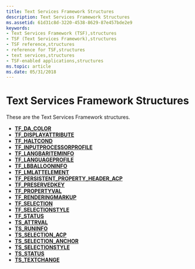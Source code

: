 ```yaml
---
title: Text Services Framework Structures
description: Text Services Framework Structures
ms.assetid: 61d31c8d-3220-4538-8629-87e457bde2e9
keywords:
- Text Services Framework (TSF),structures
- TSF (Text Services Framework),structures
- TSF reference,structures
- reference for TSF,structures
- text services,structures
- TSF-enabled applications,structures
ms.topic: article
ms.date: 05/31/2018
---
```


# Text Services Framework Structures

These are the Text Services Framework structures.

-   [**TF\_DA\_COLOR**](/windows/desktop/api/Msctf/ns-msctf-tf_da_color)
-   [**TF\_DISPLAYATTRIBUTE**](/windows/desktop/api/Msctf/ns-msctf-tf_displayattribute)
-   [**TF\_HALTCOND**](/windows/desktop/api/Msctf/ns-msctf-tf_haltcond)
-   [**TF\_INPUTPROCESSORPROFILE**](/windows/desktop/api/Msctf/ns-msctf-tf_inputprocessorprofile)
-   [**TF\_LANGBARITEMINFO**](/windows/desktop/api/Ctfutb/ns-ctfutb-tf_langbariteminfo)
-   [**TF\_LANGUAGEPROFILE**](/windows/desktop/api/Msctf/ns-msctf-tf_languageprofile)
-   [**TF\_LBBALLOONINFO**](/windows/desktop/api/Ctfutb/ns-ctfutb-tf_lbballooninfo)
-   [**TF\_LMLATTELEMENT**](/windows/desktop/api/Ctffunc/ns-ctffunc-tf_lmlattelement)
-   [**TF\_PERSISTENT\_PROPERTY\_HEADER\_ACP**](/windows/desktop/api/Msctf/ns-msctf-tf_persistent_property_header_acp)
-   [**TF\_PRESERVEDKEY**](/windows/desktop/api/Msctf/ns-msctf-tf_preservedkey)
-   [**TF\_PROPERTYVAL**](/windows/desktop/api/Msctf/ns-msctf-tf_propertyval)
-   [**TF\_RENDERINGMARKUP**](https://docs.microsoft.com/windows/desktop/TSF/tf-renderingmarkup)
-   [**TF\_SELECTION**](/windows/desktop/api/Msctf/ns-msctf-tf_selection)
-   [**TF\_SELECTIONSTYLE**](/windows/desktop/api/Msctf/ns-msctf-tf_selectionstyle)
-   [**TF\_STATUS**](https://msdn.microsoft.com/en-us/library/ms629192(v=VS.85).aspx)
-   [**TS\_ATTRVAL**](/windows/desktop/api/Textstor/ns-textstor-ts_attrval)
-   [**TS\_RUNINFO**](/windows/desktop/api/Textstor/ns-textstor-ts_runinfo)
-   [**TS\_SELECTION\_ACP**](/windows/desktop/api/Textstor/ns-textstor-ts_selection_acp)
-   [**TS\_SELECTION\_ANCHOR**](/windows/desktop/api/Textstor/ns-textstor-ts_selection_anchor)
-   [**TS\_SELECTIONSTYLE**](/windows/desktop/api/Textstor/ns-textstor-ts_selectionstyle)
-   [**TS\_STATUS**](/windows/desktop/api/Textstor/ns-textstor-ts_status)
-   [**TS\_TEXTCHANGE**](/windows/desktop/api/Textstor/ns-textstor-ts_textchange)

 

 




